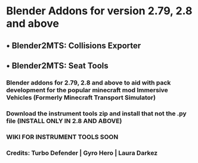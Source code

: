 # Blender Addons for version 2.79, 2.8 and above
## • Blender2MTS: Collisions Exporter
## • Blender2MTS: Seat Tools

### Blender addons for 2.79, 2.8 and above to aid with pack development for the popular minecraft mod Immersive Vehicles (Formerly Minecraft Transport Simulator)

### Download the instrument tools zip and install that not the .py file (INSTALL ONLY IN 2.8 AND ABOVE)

### WIKI FOR INSTRUMENT TOOLS SOON

### Credits: Turbo Defender | Gyro Hero | Laura Darkez
